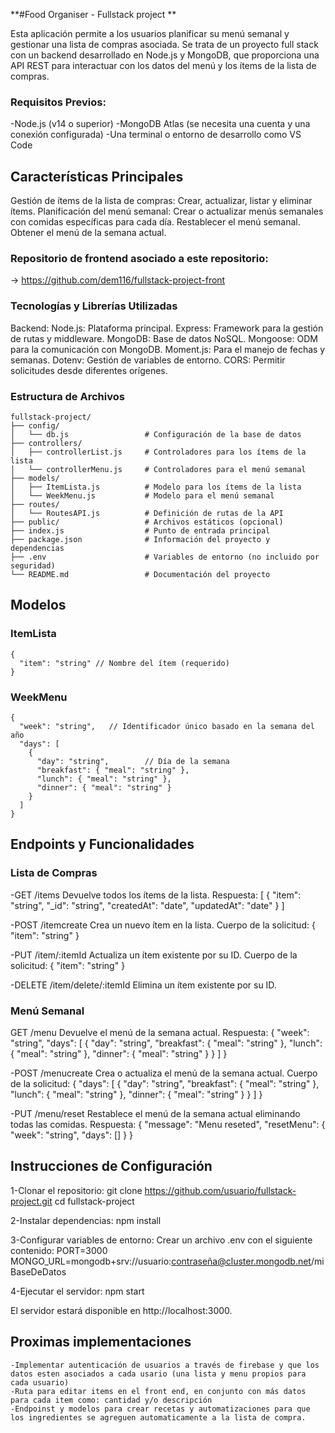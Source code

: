 **#Food Organiser - Fullstack project **

Esta aplicación permite a los usuarios planificar su menú semanal y gestionar una lista de compras asociada. Se trata de un proyecto full stack con un backend desarrollado en Node.js y MongoDB, que proporciona una API REST para interactuar con los datos del menú y los ítems de la lista de compras.

### Requisitos Previos:
-Node.js (v14 o superior)
-MongoDB Atlas (se necesita una cuenta y una conexión configurada)
-Una terminal o entorno de desarrollo como VS Code

## Características Principales
Gestión de ítems de la lista de compras:
Crear, actualizar, listar y eliminar ítems.
Planificación del menú semanal:
Crear o actualizar menús semanales con comidas específicas para cada día.
Restablecer el menú semanal.
Obtener el menú de la semana actual.

### Repositorio de frontend asociado a este repositorio: 
-> https://github.com/dem116/fullstack-project-front

### Tecnologías y Librerías Utilizadas
Backend:
Node.js: Plataforma principal.
Express: Framework para la gestión de rutas y middleware.
MongoDB: Base de datos NoSQL.
Mongoose: ODM para la comunicación con MongoDB.
Moment.js: Para el manejo de fechas y semanas.
Dotenv: Gestión de variables de entorno.
CORS: Permitir solicitudes desde diferentes orígenes.


### Estructura de Archivos
```
fullstack-project/
├── config/
│   └── db.js                 # Configuración de la base de datos
├── controllers/
│   ├── controllerList.js     # Controladores para los ítems de la lista
│   └── controllerMenu.js     # Controladores para el menú semanal
├── models/
│   ├── ItemLista.js          # Modelo para los ítems de la lista
│   └── WeekMenu.js           # Modelo para el menú semanal
├── routes/
│   └── RoutesAPI.js          # Definición de rutas de la API
├── public/                   # Archivos estáticos (opcional)
├── index.js                  # Punto de entrada principal
├── package.json              # Información del proyecto y dependencias
├── .env                      # Variables de entorno (no incluido por seguridad)
└── README.md                 # Documentación del proyecto
```

## Modelos

### ItemLista 
```
{
  "item": "string" // Nombre del ítem (requerido)
}
```

### WeekMenu
```
{
  "week": "string",   // Identificador único basado en la semana del año
  "days": [
    {
      "day": "string",        // Día de la semana
      "breakfast": { "meal": "string" }, 
      "lunch": { "meal": "string" },    
      "dinner": { "meal": "string" }    
    }
  ]
}
```

## Endpoints y Funcionalidades

### Lista de Compras

-GET /items
Devuelve todos los ítems de la lista.
Respuesta:
[
  { "item": "string", "_id": "string", "createdAt": "date", "updatedAt": "date" }
]

-POST /itemcreate
Crea un nuevo ítem en la lista.
Cuerpo de la solicitud:
{ "item": "string" }

-PUT /item/:itemId
Actualiza un ítem existente por su ID.
Cuerpo de la solicitud:
{ "item": "string" }

-DELETE /item/delete/:itemId
Elimina un ítem existente por su ID.

### Menú Semanal
GET /menu
Devuelve el menú de la semana actual.
Respuesta:
{
  "week": "string",
  "days": [
    { "day": "string", "breakfast": { "meal": "string" }, "lunch": { "meal": "string" }, "dinner": { "meal": "string" } }
  ]
}

-POST /menucreate
Crea o actualiza el menú de la semana actual.
Cuerpo de la solicitud:
{
  "days": [
    {
      "day": "string",
      "breakfast": { "meal": "string" },
      "lunch": { "meal": "string" },
      "dinner": { "meal": "string" }
    }
  ]
}

-PUT /menu/reset
Restablece el menú de la semana actual eliminando todas las comidas.
Respuesta:
{ "message": "Menu reseted", "resetMenu": { "week": "string", "days": [] } }


## Instrucciones de Configuración

1-Clonar el repositorio:
git clone https://github.com/usuario/fullstack-project.git
cd fullstack-project

2-Instalar dependencias:
npm install

3-Configurar variables de entorno:
Crear un archivo .env con el siguiente contenido:
PORT=3000
MONGO_URL=mongodb+srv://usuario:contraseña@cluster.mongodb.net/miBaseDeDatos

4-Ejecutar el servidor:
npm start

El servidor estará disponible en http://localhost:3000.


## Proximas implementaciones
```
-Implementar autenticación de usuarios a través de firebase y que los datos esten asociados a cada usario (una lista y menu propios para cada usuario)
-Ruta para editar items en el front end, en conjunto con más datos para cada item como: cantidad y/o descripción
-Endpoinst y modelos para crear recetas y automatizaciones para que los ingredientes se agreguen automaticamente a la lista de compra.
```